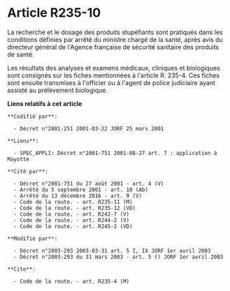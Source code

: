 # Article R235-10

La recherche et le dosage des produits stupéfiants sont pratiqués dans les conditions définies par arrêté du ministre chargé
de la santé, après avis du directeur général de l'Agence française de sécurité sanitaire des produits de santé.

Les résultats des analyses et examens médicaux, cliniques et biologiques sont consignés sur les fiches mentionnées à
l'article R. 235-4. Ces fiches sont ensuite transmises à l'officier ou à l'agent de police judiciaire ayant assisté au
prélèvement biologique.

**Liens relatifs à cet article**

	**Codifié par**:

	  - Décret n°2001-251 2001-03-22 JORF 25 mars 2001

	**Liens**:

	  - SPEC_APPLI: Décret n°2001-751 2001-08-27 art. 7 : application à Mayotte

	**Cité par**:

	  - Décret n°2001-751 du 27 août 2001 - art. 4 (V)
	  - Arrêté du 5 septembre 2001 - art. 10 (Ab)
	  - Arrêté du 13 décembre 2016 - art. 9 (V)
	  - Code de la route. - art. R235-11 (M)
	  - Code de la route. - art. R235-12 (VD)
	  - Code de la route. - art. R242-7 (V)
	  - Code de la route. - art. R244-2 (V)
	  - Code de la route. - art. R245-2 (VD)

	**Modifié par**:

	  - Décret n°2003-293 2003-03-31 art. 5 I, IX JORF 1er avril 2003
	  - Décret n°2003-293 du 31 mars 2003 - art. 5 () JORF 1er avril 2003

	**Cite**:

	  - Code de la route. - art. R235-4 (M)
